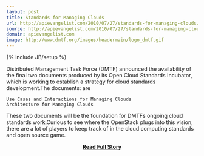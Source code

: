 ```yaml
---
layout: post
title: Standards for Managing Clouds
url: http://apievangelist.com/2010/07/27/standards-for-managing-clouds/
source: http://apievangelist.com/2010/07/27/standards-for-managing-clouds/
domain: apievangelist.com
image: http://www.dmtf.org/images/headermain/logo_dmtf.gif
---
```

{% include JB/setup %}<p>Distributed Management Task Force (DMTF) announced the availability of the final two documents produced by its Open Cloud Standards Incubator, which is working to establish a strategy for cloud standards development.The documents: are

	Use Cases and Interactions for Managing Clouds
	Architecture for Managing Clouds

These two documents will be the foundation for DMTFs ongoing cloud standards work.Curious to see where the OpenStack plugs into this vision, there are a lot of players to keep track of in the cloud computing standards and open source game.</p>
<center><p><a href="http://apievangelist.com/2010/07/27/standards-for-managing-clouds/" style='padding:25px; font-sze:18px; font-weight: bold;'>Read Full Story</a></p></center>
